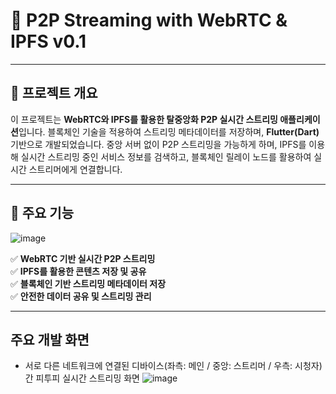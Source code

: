 # 🎥 P2P Streaming with WebRTC & IPFS v0.1

---

## 📌 프로젝트 개요
이 프로젝트는 **WebRTC와 IPFS를 활용한 탈중앙화 P2P 실시간 스트리밍 애플리케이션**입니다. 블록체인 기술을 적용하여 스트리밍 메타데이터를 저장하며, **Flutter(Dart)** 기반으로 개발되었습니다. 중앙 서버 없이 P2P 스트리밍을 가능하게 하며, IPFS를 이용해 실시간 스트리밍 중인 서비스 정보를 검색하고, 블록체인 릴레이 노드를 활용하여 실시간 스트리머에게 연결합니다.

---

## 🌟 주요 기능

![image](https://github.com/user-attachments/assets/f6827251-2990-4e97-a07c-28dba820ca5e)

✅ **WebRTC 기반 실시간 P2P 스트리밍**  
✅ **IPFS를 활용한 콘텐츠 저장 및 공유**  
✅ **블록체인 기반 스트리밍 메타데이터 저장**  
✅ **안전한 데이터 공유 및 스트리밍 관리**  

---

## 주요 개발 화면

- 서로 다른 네트워크에 연결된 디바이스(좌측: 메인 / 중앙: 스트리머 / 우측: 시청자) 간 피투피 실시간 스트리밍 화면
![image](https://github.com/user-attachments/assets/a44be5e8-73fd-46d5-86df-56547ac1518c)


